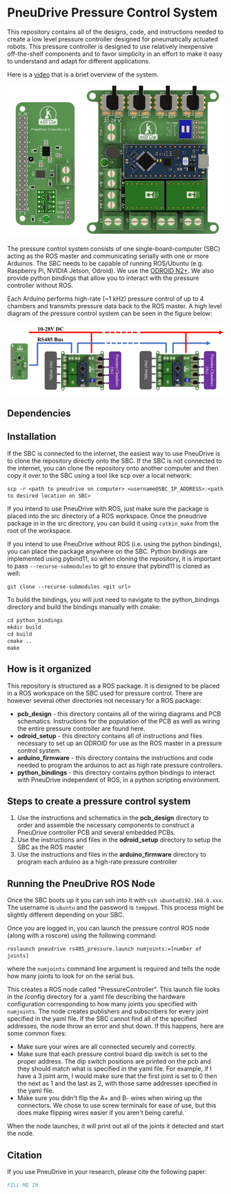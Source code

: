# PneuDrive Pressure Control System

This repository contains all of the designs, code, and instructions needed to create a low level pressure controller designed for pneumatically actuated robots. This pressure controller is designed to use relatively inexpensive off-the-shelf components and to favor simplicity in an effort to make it easy to understand and adapt for different applications.

Here is a [video](https://bit.ly/3QkrEqO) that is a brief overview of the system.

<!-- add picture of boards from resources folder -->
![PneuDrive boards](resources/PneuDrive_Boards.png)

The pressure control system consists of one single-board-computer (SBC) acting as the ROS master and communicating serially with one or more Arduinos. The SBC needs to be capable of running ROS/Ubuntu (e.g. Raspberry Pi, NVIDIA Jetson, Odroid). We use the [ODROID N2+](https://www.hardkernel.com/shop/odroid-n2-with-4gbyte-ram-2/). We also provide python bindings that allow you to interact with the pressure controller without ROS.

Each Arduino performs high-rate (~1 kHz) pressure control of up to 4 chambers and transmits pressure data back to the ROS master. A high level diagram of the pressure control system can be seen in the figure below:

![PneuDrive system](resources/DaisyChainDiagram.png)

## Dependencies

## Installation
If the SBC is connected to the internet, the easiest way to use PneuDrive is to clone the repository directly onto the SBC. If the SBC is not connected to the internet, you can clone the repository onto another computer and then copy it over to the SBC using a tool like scp over a local network:

``` console
scp -r <path to pneudrive on computer> <username@SBC_IP_ADDRESS>:<path to desired location on SBC>
```

If you intend to use PneuDrive with ROS, just make sure the package is placed into the src directory of a ROS workspace. Once the pneudrive package in in the src directory, you can build it using ```catkin_make``` from the root of the workspace.

If you intend to use PneuDrive without ROS (i.e. using the python bindings), you can place the package anywhere on the SBC. Python bindings are implemented using pybind11, so when cloning the repository, it is important to pass ```--recurse-submodules``` to git to ensure that pybind11 is cloned as well:

``` console
git clone --recurse-submodules <git url>
```

To build the bindings, you will just need to navigate to the python_bindings directory and build the bindings manually with cmake:

``` console
cd python_bindings
mkdir build
cd build
cmake ..
make
```



## How is it organized

This repository is structured as a ROS package. It is designed to be placed in a ROS workspace on the SBC used for pressure control. There are however several other directories not necessary for a ROS package:

* **pcb_design** - this directory contains all of the wiring diagrams and PCB schematics. Instructions for the population of the PCB as well as wiring the entire pressure controller are found here.
* **odroid_setup** - this directory contains all of instructions and files necessary to set up an ODROID for use as the ROS master in a pressure control system.
* **arduino_firmware** - this directory contains the instructions and code needed to program the arduinos to act as high rate pressure controllers.
* **python_bindings** - this directory contains python bindings to interact with PneuDrive independent of ROS, in a python scripting environment.


## Steps to create a pressure control system

1. Use the instructions and schematics in the **pcb_design** directory to order and assemble the necessary components to construct a PneuDrive controller PCB and several embedded PCBs.
2. Use the instructions and files in the **odroid_setup** directory to setup the SBC as the ROS master
3. Use the instructions and files in the **arduino_firmware** directory to program each arduino as a high-rate pressure controller

## Running the PneuDrive ROS Node

Once the SBC boots up it you can ssh into it with ```ssh ubuntu@192.168.0.xxx```. The username is ```ubuntu``` and the password is ```temppwd```. This process might be slightly different depending on your SBC.

Once you are logged in, you can launch the pressure control ROS node (along with a roscore) using the following command:

``` shell
roslaunch pneudrive rs485_pressure.launch numjoints:=[number of joints]
```

where the ```numjoints``` command line argument is required and tells the node how many joints to look for on the serial bus. 

This creates a ROS node called "PressureController". This launch file looks in the /config directory for a .yaml file describing the hardware configuration corresponding to how many joints you specified with ```numjoints```. The node creates publishers and subscribers for every joint specified in the yaml file. If the SBC cannot find all of the specified addresses, the node throw an error and shut down. If this happens, here are some common fixes:

* Make sure your wires are all connected securely and correctly.
* Make sure that each pressure control board dip switch is set to the proper address. The dip switch positions are printed on the pcb and they should match what is specified in the yaml file. For example, if I have a 3 joint arm, I would make sure that the first joint is set to 0 then the next as 1 and the last as 2, with those same addresses specified in the yaml file. 
* Make sure you didn't flip the A+ and B- wires when wiring up the connectors. We chose to use screw terminals for ease of use, but this does make flipping wires easier if you aren't being careful. 

When the node launches, it will print out all of the joints it detected and start the node.

## Citation

If you use PneuDrive in your research, please cite the following paper:

```bibtex
FILL ME IN
```
